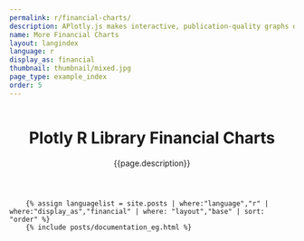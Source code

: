 ```yaml
---
permalink: r/financial-charts/
description: APlotly.js makes interactive, publication-quality graphs online. Examples of how to make financial charts.
name: More Financial Charts
layout: langindex
language: r
display_as: financial
thumbnail: thumbnail/mixed.jpg
page_type: example_index
order: 5
---
```



<header class="--welcome">
	<div class="--welcome-body">
		<!--div.--wrap-inner-->
		<div class="--title">
			<div class="--category-img"><img src="https://plot.ly/gh-pages/documentation/static/images/r-small.png" alt=""></div>
			<div class="--body">
				<h1>Plotly R Library Financial Charts</h1>
				<p>{{page.description}}</consectetur>
				</p>
			</div>
		</div>
	</div>
</header>

		{% assign languagelist = site.posts | where:"language","r" | where:"display_as","financial" | where: "layout","base" | sort: "order" %}
        {% include posts/documentation_eg.html %}
